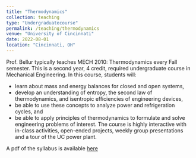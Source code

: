 ```yaml
---
title: "Thermodynamics"
collection: teaching
type: "Undergraduatecourse"
permalink: /teaching/thermodynamics
venue: "University of Cincinnati"
date: 2022-08-01
location: "Cincinnati, OH"
---
```


Prof. Bellur typically teaches MECH 2010: Thermodynamics every Fall semester. This is a second year, 4 credit, required undergraduate course in Mechanical Engineering. In this course, students will:
* learn about mass and energy balances for closed and open systems,
* develop an understanding of entropy, the second law of thermodynamics, and isentropic efficiencies of engineering devices,
* be able to use these concepts to analyze power and refrigeration cycles, and
* be able to apply principles of thermodynamics to formulate and solve engineering problems of interest.
The course is highly interactive with in-class activities, open-ended projects, weekly group presentations and a tour of the UC power plant.

A pdf of the syllabus is available [here](http://kishanbellur.github.io/files/MECH2010_Bellur_F22.pdf)

